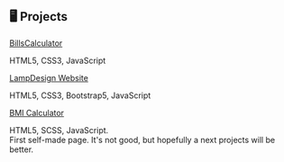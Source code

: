  <h2>🖥 Projects</h2>
 <a href="https://github.com/EmiliaPrzybylek/BillsCalculator">BillsCalculator</a>
 <p> HTML5, CSS3, JavaScript</p>
 <a href="https://github.com/EmiliaPrzybylek/LampDesign-website">LampDesign Website</a>
 <p> HTML5, CSS3, Bootstrap5, JavaScript</p>
 <a href="https://github.com/EmiliaPrzybylek/BMI_Calculator">BMI Calculator</a>
 <p> HTML5, SCSS, JavaScript. <br> First self-made page. It's not good, but hopefully a next projects will be better. </p>
